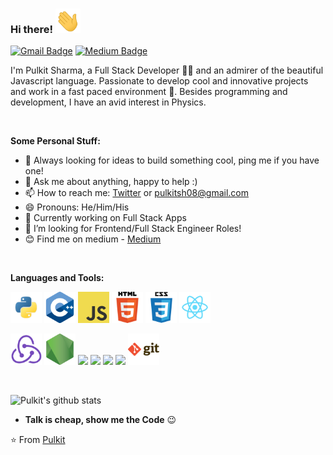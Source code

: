 ### Hi there! <img src="https://raw.githubusercontent.com/ABSphreak/ABSphreak/master/gifs/Hi.gif" width="40px" /> </h1>
[![Gmail Badge](https://img.shields.io/badge/-Gmail-c14438?style=flat-square&logo=Gmail&logoColor=white&link=mailto:shuklaraghav321.com)](mailto:pulkitsh08@gmail.com)
[![Medium Badge](https://img.shields.io/badge/-Medium-000?style=flat-square&logo=Medium&logoColor=white&&link=https://pulkitsh08.medium.com/)](https://pulkitsh08.medium.com/)

I'm Pulkit Sharma,  a Full Stack Developer 👨‍💻 and an admirer of the beautiful Javascript language. Passionate to develop cool and innovative projects and work in a fast paced environment 🚀. Besides programming and development, I have an avid interest in Physics.<br>

<br>

**Some Personal Stuff:**
- 🔭 Always looking for ideas to build something cool, ping me if you have one!
- 💬 Ask me about anything, happy to help :)
- 📫 How to reach me: <a href="https://twitter.com/pulkit_sharma3">Twitter</a> or pulkitsh08@gmail.com
- 😄 Pronouns: He/Him/His
- 🌱 Currently working on Full Stack Apps
- 👯 I’m looking for Frontend/Full Stack Engineer Roles!
- 😊 Find me on medium - <a href="https://pulkitsh08.medium.com/">Medium</a>

<br>

<b>**Languages and Tools:** </b>


<p>
  <img height="50" src="https://raw.githubusercontent.com/github/explore/80688e429a7d4ef2fca1e82350fe8e3517d3494d/topics/python/python.png">
    <img height="50" src="https://raw.githubusercontent.com/github/explore/80688e429a7d4ef2fca1e82350fe8e3517d3494d/topics/cpp/cpp.png">
  <img height="50" src="https://raw.githubusercontent.com/github/explore/80688e429a7d4ef2fca1e82350fe8e3517d3494d/topics/javascript/javascript.png">
<img height="50" src="https://raw.githubusercontent.com/github/explore/80688e429a7d4ef2fca1e82350fe8e3517d3494d/topics/html/html.png">
<img height="50" src="https://raw.githubusercontent.com/github/explore/80688e429a7d4ef2fca1e82350fe8e3517d3494d/topics/css/css.png">
    <img height="50" src="https://raw.githubusercontent.com/github/explore/80688e429a7d4ef2fca1e82350fe8e3517d3494d/topics/react/react.png">
</p>
<p>

<img height="50" src="https://raw.githubusercontent.com/github/explore/80688e429a7d4ef2fca1e82350fe8e3517d3494d/topics/redux/redux.png">
  <img height="50" src="https://raw.githubusercontent.com/github/explore/80688e429a7d4ef2fca1e82350fe8e3517d3494d/topics/nodejs/nodejs.png">
  <img height="50" src="https://camo.githubusercontent.com/414133f161b78f61a2452120d5f81ea7ef13a6fcf0ac359382e1e012de4e874c/68747470733a2f2f7777772e766563746f726c6f676f2e7a6f6e652f6c6f676f732f657870726573736a732f657870726573736a732d69636f6e2e737667">
  <img height="50" src="https://camo.githubusercontent.com/e643754982a9dba595811285c08c4667f1062a17d9e7eca8dd16b43995bf372b/68747470733a2f2f70726f66696c696e61746f722e7269736861762e6465762f736b696c6c732d6173736574732f6d6f6e676f64622d6f726967696e616c2d776f72646d61726b2e737667">
<img height="50" src="
https://camo.githubusercontent.com/e643754982a9dba595811285c08c4667f1062a17d9e7eca8dd16b43995bf372b/68747470733a2f2f70726f66696c696e61746f722e7269736861762e6465762f736b696c6c732d6173736574732f6d6f6e676f64622d6f726967696e616c2d776f72646d61726b2e737667">
<img height="50" src="https://camo.githubusercontent.com/79678c39f979175072c063a8bb1c6507b1fe4922a7aa850348594fdc061ce390/68747470733a2f2f6d69726f2e6d656469756d2e636f6d2f6d61782f3539392f312a75487a6f6f4631457467634b6e395f586953535434772e706e67">
<img height="50" src="https://raw.githubusercontent.com/github/explore/80688e429a7d4ef2fca1e82350fe8e3517d3494d/topics/git/git.png"></p>

<br>

![Pulkit's github stats](https://github-readme-stats.vercel.app/api?username=Pulkit3234&show_icons=true&theme=dark)


- **Talk is cheap, show me the Code** 😉

⭐️ From [Pulkit](https://github.com/Pulkit3234)
